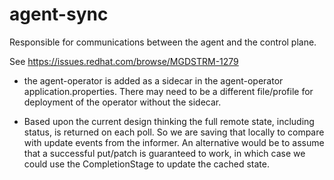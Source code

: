 # agent-sync

Responsible for communications between the agent and the control plane.

See https://issues.redhat.com/browse/MGDSTRM-1279

- the agent-operator is added as a sidecar in the agent-operator application.properties.  There may need to be a different file/profile for deployment of the operator without the sidecar.

- Based upon the current design thinking the full remote state, including status, is returned on each poll.  So we are saving that locally to compare with update events from the informer.  An alternative would be to assume that a successful put/patch is guaranteed to work, in which case we could use the CompletionStage to update the cached state.
